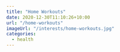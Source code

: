 ```yaml
---
title: "Home Workouts"
date: 2020-12-30T11:10:26+10:00
url: "/home-workouts"
imageUrl: "/interests/home-workouts.jpg"
categories:
  - health
---
```

